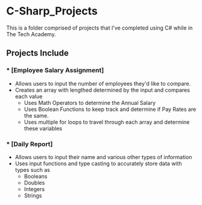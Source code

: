 # C-Sharp_Projects
This is a folder comprised of projects that I've completed using C# while in The Tech Academy.

## Projects Include

### * [Employee Salary Assignment]
   - Allows users to input the number of employees they'd like to compare.
   - Creates an array with lengthed determined by the input and compares each value
      - Uses Math Operators to determine the Annual Salary
      - Uses Boolean Functions to keep track and determine if Pay Rates are the same.
      - Uses multiple for loops to travel through each array and determine these variables

### * [Daily Report]
   - Allows users to input their name and various other types of information
   - Uses input functions and type casting to accurately store data with types such as
      - Booleans
      - Doubles
      - Integers
      - Strings
 
